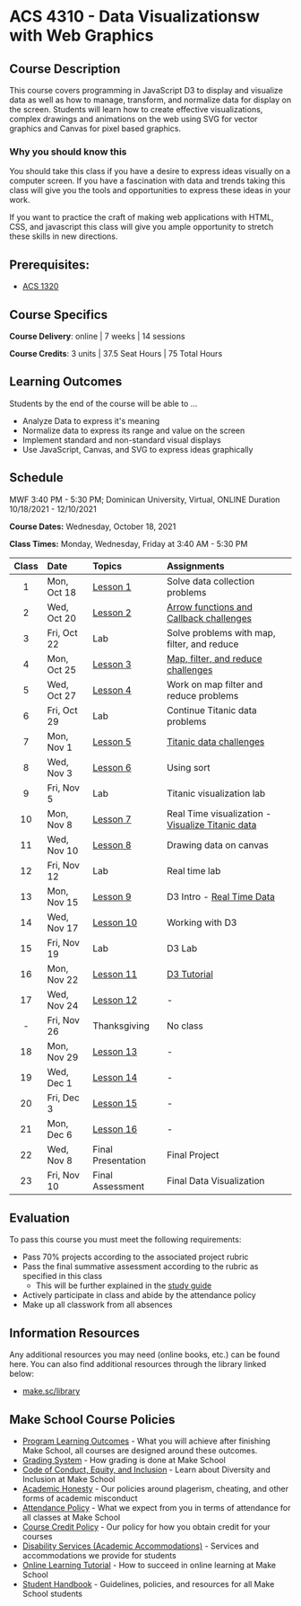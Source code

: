 # ACS 4310 - Data Visualizationsw with Web Graphics

## Course Description

This course covers programming in JavaScript D3 to display and visualize data as well as how to manage, transform, and normalize data for display on the screen. Students will learn how to create effective visualizations, complex drawings and animations on the web using SVG for vector graphics and Canvas for pixel based graphics.

### Why you should know this

You should take this class if you have a desire to express ideas visually on a computer screen. If you have a fascination with data and trends taking this class will give you the tools and opportunities to express these ideas in your work.

If you want to practice the craft of making web applications with HTML, CSS, and javascript this class will give you ample opportunity to stretch these skills in new directions.

## Prerequisites:

- [ACS 1320](https://github.com/Tech-at-DU/ACS-1320-JavaScript-Foundations)

## Course Specifics

**Course Delivery**: online | 7 weeks | 14 sessions

**Course Credits**: 3 units | 37.5 Seat Hours | 75 Total Hours

## Learning Outcomes

Students by the end of the course will be able to ...

- Analyze Data to express it's meaning
- Normalize data to express its range and value on the screen
- Implement standard and non-standard visual displays
- Use JavaScript, Canvas, and SVG to express ideas graphically

## Schedule

MWF 3:40 PM - 5:30 PM; Dominican University, Virtual, ONLINE
Duration 10/18/2021 - 12/10/2021

**Course Dates:** Wednesday, October 18, 2021

**Class Times:** Monday, Wednesday, Friday at 3:40 AM - 5:30 PM

| Class | Date | Topics | Assignments |
|:-----:|:-----|:-------|:------------|
|  1 | Mon, Oct 18 | [Lesson 1]  | Solve data collection problems |
|  2 | Wed, Oct 20 | [Lesson 2]  | [Arrow functions and Callback challenges] | 
|  3 | Fri, Oct 22 | Lab         | Solve problems with map, filter, and reduce |
|  4 | Mon, Oct 25 | [Lesson 3]  | [Map, filter, and reduce challenges] | 
|  5 | Wed, Oct 27 | [Lesson 4]  | Work on map filter and reduce problems |
|  6 | Fri, Oct 29 | Lab         | Continue Titanic data problems |
|  7 | Mon, Nov  1 | [Lesson 5]  | [Titanic data challenges] |
|  8 | Wed, Nov  3 | [Lesson 6]  | Using sort |
|  9 | Fri, Nov  5 | Lab         | Titanic visualization lab |
| 10 | Mon, Nov  8 | [Lesson 7]  | Real Time visualization - [Visualize Titanic data] | 
| 11 | Wed, Nov 10 | [Lesson 8]  | Drawing data on canvas |  
| 12 | Fri, Nov 12 | Lab         | Real time lab |
| 13 | Mon, Nov 15 | [Lesson 9]  | D3 Intro - [Real Time Data] |
| 14 | Wed, Nov 17 | [Lesson 10] | Working with D3 |
| 15 | Fri, Nov 19 | Lab         | D3 Lab |
| 16 | Mon, Nov 22 | [Lesson 11] | [D3 Tutorial] | 
| 17 | Wed, Nov 24 | [Lesson 12] | - |  
| -  | Fri, Nov 26 | Thanksgiving | No class |
| 18 | Mon, Nov 29 | [Lesson 13] | - |
| 19 | Wed, Dec  1 | [Lesson 14] | - |
| 20 | Fri, Dec  3 | [Lesson 15] | - |
| 21 | Mon, Dec  6 | [Lesson 16] | - |
| 22 | Wed, Nov  8 | Final Presentation | Final Project |
| 23 | Fri, Nov 10 | Final Assessment   | Final Data Visualization |

<!-- Lessons -->
[Lesson 1]: lessons/lesson-01.md
[Lesson 2]: lessons/lesson-02.md
[Lesson 3]: lessons/lesson-03.md
[Lesson 4]: lessons/lesson-04.md
[Lesson 5]: lessons/lesson-05.md
[Lesson 6]: lessons/lesson-06.md
[Lesson 7]: lessons/lesson-07.md
[Lesson 8]: lessons/lesson-08.md
[Lesson 9]: lessons/lesson-09.md
[Lesson 10]: lessons/lesson-10.md
[Lesson 11]: lessons/lesson-11.md
[Lesson 12]: lessons/lesson-12.md
[Lesson 13]: lessons/lesson-13.md
[Lesson 14]: lessons/lesson-14.md
[Lesson 15]: lessons/lesson-15.md
[Lesson 16]: lessons/lesson-16.md

<!-- Assignments -->
[GradeScope]:https://www.gradescope.com/courses/218919

[Arrow functions and Callback challenges]: https://github.com/Tech-at-DU/arrow-functions-and-callback-challenges
[Map, filter, and reduce challenges]: https://github.com/Tech-at-DU/map-filter-reduce-challenges
[Titanic data challenges]: https://github.com/Tech-at-DU/titanic-data-challenges
[Visualize Titanic data]: https://github.com/Tech-at-DU/Visualize-Titanic
[Real Time Data]: https://github.com/Tech-at-DU/Visualizing-Real-Time-Data
[D3 Tutorial]: https://github.com/Tech-at-DU/D3.js-Mini-Challenges
[D3 Final Project]: assignments/assignment-4.md

## Evaluation

To pass this course you must meet the following requirements:

- Pass 70% projects according to the associated project rubric
- Pass the final summative assessment according to the rubric as specified in this class
    - This will be further explained in the [study guide](study-guide.md)
- Actively participate in class and abide by the attendance policy
- Make up all classwork from all absences

##  Information Resources

Any additional resources you may need (online books, etc.) can be found here. You can also find additional resources through the library linked below:

- [make.sc/library](http://make.sc/library)

## Make School Course Policies

- [Program Learning Outcomes](https://make.sc/program-learning-outcomes) - What you will achieve after finishing Make School, all courses are designed around these outcomes.
- [Grading System](https://make.sc/grading-system) - How grading is done at Make School
- [Code of Conduct, Equity, and Inclusion](https://make.sc/code-of-conduct) - Learn about Diversity and Inclusion at Make School
- [Academic Honesty](https://make.sc/academic-honesty-policy) - Our policies around plagerism, cheating, and other forms of academic misconduct
- [Attendance Policy](https://make.sc/attendance-policy) - What we expect from you in terms of attendance for all classes at Make School
- [Course Credit Policy](https://make.sc/course-credit-policy) - Our policy for how you obtain credit for your courses
- [Disability Services (Academic Accommodations)](https://make.sc/disability-services) - Services and accommodations we provide for students
- [Online Learning Tutorial](https://make.sc/online-learning-tutorial) - How to succeed in online learning at Make School
- [Student Handbook](https://make.sc/student-handbook) - Guidelines, policies, and resources for all Make School students

